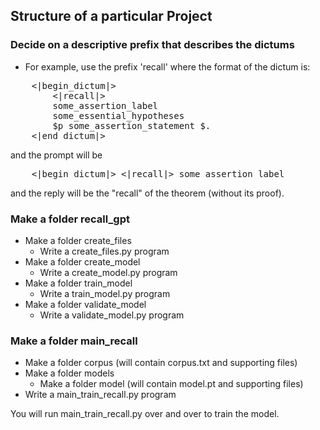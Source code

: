 ## Structure of a particular Project

### Decide on a descriptive prefix that describes the dictums
* For example, use the prefix 'recall' where the format of the dictum is:
    
<pre>
    <|begin_dictum|>
        <|recall|>
        some_assertion_label
        some_essential_hypotheses
        $p some_assertion_statement $.
    <|end_dictum|>
</pre>

and the prompt will be

<pre>
    <|begin_dictum|> <|recall|> some_assertion_label
</pre>

and the reply will be the "recall" of the theorem (without its proof).

### Make a folder recall_gpt
* Make a folder create_files
    * Write a create_files.py program
* Make a folder create_model
    * Write a create_model.py program
* Make a folder train_model
    * Write a train_model.py program
* Make a folder validate_model
    * Write a validate_model.py program

### Make a folder main_recall
* Make a folder corpus (will contain corpus.txt and supporting files)
* Make a folder models
    * Make a folder model (will contain model.pt and supporting files)
* Write a main_train_recall.py program

You will run main_train_recall.py over and over to train the model.
